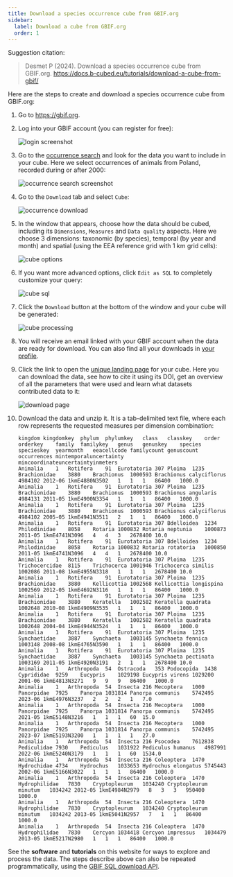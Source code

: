 ```yaml
---
title: Download a species occurrence cube from GBIF.org
sidebar:
  label: Download a cube from GBIF.org
  order: 1
---
```


Suggestion citation:

> Desmet P (2024). Download a species occurrence cube from GBIF.org. <https://docs.b-cubed.eu/tutorials/download-a-cube-from-gbif/>

Here are the steps to create and download a species occurrence cube from GBIF.org:

1. Go to <https://gbif.org>.
2. Log into your GBIF account (you can register for free):

    ![login screenshot](/tutorials/download-a-cube-from-gbif/login.png)

3. Go to the [occurrence search](https://www.gbif.org/occurrence/search?occurrence_status=present) and look for the data you want to include in your cube. Here we select occurrences of animals from Poland, recorded during or after 2000:

    ![occurrence search screenshot](/tutorials/download-a-cube-from-gbif/occurrence-search.png)

4. Go to the `Download` tab and select `Cube`:

    ![occurrence download](/tutorials/download-a-cube-from-gbif/occurrence-download.png)

5. In the window that appears, choose how the data should be cubed, including its `Dimensions`, `Measures` and `Data quality` aspects. Here we choose 3 dimensions: taxonomic (by species), temporal (by year and month) and spatial (using the EEA reference grid with 1 km grid cells):

    ![cube options](/tutorials/download-a-cube-from-gbif/cube-options.png)

6. If you want more advanced options, click `Edit as SQL` to completely customize your query:

    ![cube sql](/tutorials/download-a-cube-from-gbif/cube-sql.png)

7. Click the `Download` button at the bottom of the window and your cube will be generated:

    ![cube processing](/tutorials/download-a-cube-from-gbif/cube-processing.png)

8. You will receive an email linked with your GBIF account when the data are ready for download. You can also find all your downloads in [your profile](https://www.gbif.org/user/download).

9. Click the link to open the [unique landing page](https://doi.org/10.15468/dl.c733pv) for your cube. Here you can download the data, see how to cite it using its DOI, get an overview of all the parameters that were used and learn what datasets contributed data to it:

    ![download page](/tutorials/download-a-cube-from-gbif/download-page.png)

10. Download the data and unzip it. It is a tab-delimited text file, where each row represents the requested measures per dimension combination:

    ```
    kingdom	kingdomkey	phylum	phylumkey	class	classkey	order	orderkey	family	familykey	genus	genuskey	species	specieskey	yearmonth	eeacellcode	familycount	genuscount	occurrences	mintemporaluncertainty	mincoordinateuncertaintyinmeters
    Animalia	1	Rotifera	91	Eurotatoria	307	Ploima	1235	Brachionidae	3880	Brachionus	1000593	Brachionus calyciflorus	4984102	2012-06	1kmE4880N3502	1	1	1	86400	1000.0
    Animalia	1	Rotifera	91	Eurotatoria	307	Ploima	1235	Brachionidae	3880	Brachionus	1000593	Brachionus angularis	4984131	2011-05	1kmE4900N3354	1	1	1	86400	1000.0
    Animalia	1	Rotifera	91	Eurotatoria	307	Ploima	1235	Brachionidae	3880	Brachionus	1000593	Brachionus calyciflorus	4984102	2005-05	1kmE4941N3511	2	1	1	86400	1000.0
    Animalia	1	Rotifera	91	Eurotatoria	307	Bdelloidea	1234	Philodinidae	8058	Rotaria	1000832	Rotaria neptunia	1000873	2011-05	1kmE4741N3096	4	4	3	2678400	10.0
    Animalia	1	Rotifera	91	Eurotatoria	307	Bdelloidea	1234	Philodinidae	8058	Rotaria	1000832	Rotaria rotatoria	1000850	2011-05	1kmE4741N3096	4	4	1	2678400	10.0
    Animalia	1	Rotifera	91	Eurotatoria	307	Ploima	1235	Trichocercidae	8115	Trichocerca	1001946	Trichocerca similis	1002086	2011-08	1kmE4955N3318	1	1	1	2678400	10.0
    Animalia	1	Rotifera	91	Eurotatoria	307	Ploima	1235	Brachionidae	3880	Kellicottia	1002568	Kellicottia longispina	1002569	2012-05	1kmE4692N3116	1	1	1	86400	1000.0
    Animalia	1	Rotifera	91	Eurotatoria	307	Ploima	1235	Brachionidae	3880	Keratella	1002582	Keratella quadrata	1002648	2010-08	1kmE4909N3535	1	1	1	86400	1000.0
    Animalia	1	Rotifera	91	Eurotatoria	307	Ploima	1235	Brachionidae	3880	Keratella	1002582	Keratella quadrata	1002648	2004-04	1kmE4944N3524	1	1	1	86400	1000.0
    Animalia	1	Rotifera	91	Eurotatoria	307	Ploima	1235	Synchaetidae	3887	Synchaeta	1003145	Synchaeta fennica	1003148	2008-08	1kmE4765N3590	1	1	1	86400	1000.0
    Animalia	1	Rotifera	91	Eurotatoria	307	Ploima	1235	Synchaetidae	3887	Synchaeta	1003145	Synchaeta pectinata	1003169	2011-05	1kmE4920N3191	2	1	1	2678400	10.0
    Animalia	1	Arthropoda	54	Ostracoda	353	Podocopida	1438	Cyprididae	9259	Eucypris	1029198	Eucypris virens	1029200	2001-06	1kmE4813N3271	9	9	9	86400	1000.0
    Animalia	1	Arthropoda	54	Insecta	216	Mecoptera	1000	Panorpidae	7925	Panorpa	1031814	Panorpa communis	5742495	2023-06	1kmE4976N3237	2	2	2	1	7.0
    Animalia	1	Arthropoda	54	Insecta	216	Mecoptera	1000	Panorpidae	7925	Panorpa	1031814	Panorpa communis	5742495	2021-05	1kmE5148N3216	1	1	1	60	15.0
    Animalia	1	Arthropoda	54	Insecta	216	Mecoptera	1000	Panorpidae	7925	Panorpa	1031814	Panorpa communis	5742495	2023-07	1kmE5193N3200	1	1	1	1	27.0
    Animalia	1	Arthropoda	54	Insecta	216	Psocodea	7612838	Pediculidae	7930	Pediculus	1031922	Pediculus humanus	4987991	2022-06	1kmE5240N3179	1	1	1	60	1534.0
    Animalia	1	Arthropoda	54	Insecta	216	Coleoptera	1470	Hydrochidae	4734	Hydrochus	1033653	Hydrochus elongatus	5745443	2002-06	1kmE5166N3022	1	1	1	86400	1000.0
    Animalia	1	Arthropoda	54	Insecta	216	Coleoptera	1470	Hydrophilidae	7830	Cryptopleurum	1034240	Cryptopleurum minutum	1034242	2012-05	1kmE4984N2979	8	3	3	950400	1000.0
    Animalia	1	Arthropoda	54	Insecta	216	Coleoptera	1470	Hydrophilidae	7830	Cryptopleurum	1034240	Cryptopleurum minutum	1034242	2013-05	1kmE5041N2957	7	1	1	86400	1000.0
    Animalia	1	Arthropoda	54	Insecta	216	Coleoptera	1470	Hydrophilidae	7830	Cercyon	1034418	Cercyon impressus	1034479	2013-05	1kmE5217N2980	1	1	1	86400	1000.0
    ```

See the **software** and **tutorials** on this website for ways to explore and process the data. The steps describe above can also be repeated programmatically, using the [GBIF SQL download API](/software/gbif-api/).
